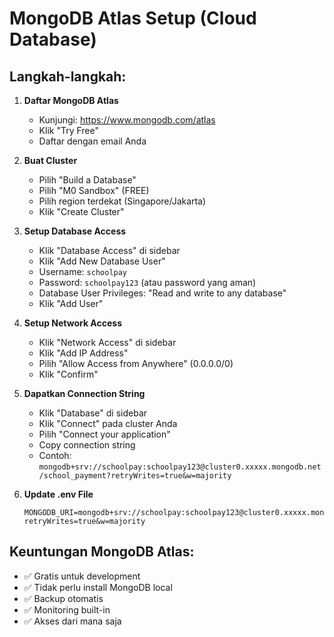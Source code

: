 # MongoDB Atlas Setup (Cloud Database)

## Langkah-langkah:

1. **Daftar MongoDB Atlas**
   - Kunjungi: https://www.mongodb.com/atlas
   - Klik "Try Free"
   - Daftar dengan email Anda

2. **Buat Cluster**
   - Pilih "Build a Database"
   - Pilih "M0 Sandbox" (FREE)
   - Pilih region terdekat (Singapore/Jakarta)
   - Klik "Create Cluster"

3. **Setup Database Access**
   - Klik "Database Access" di sidebar
   - Klik "Add New Database User"
   - Username: `schoolpay`
   - Password: `schoolpay123` (atau password yang aman)
   - Database User Privileges: "Read and write to any database"
   - Klik "Add User"

4. **Setup Network Access**
   - Klik "Network Access" di sidebar
   - Klik "Add IP Address"
   - Pilih "Allow Access from Anywhere" (0.0.0.0/0)
   - Klik "Confirm"

5. **Dapatkan Connection String**
   - Klik "Database" di sidebar
   - Klik "Connect" pada cluster Anda
   - Pilih "Connect your application"
   - Copy connection string
   - Contoh: `mongodb+srv://schoolpay:schoolpay123@cluster0.xxxxx.mongodb.net/school_payment?retryWrites=true&w=majority`

6. **Update .env File**
   ```env
   MONGODB_URI=mongodb+srv://schoolpay:schoolpay123@cluster0.xxxxx.mongodb.net/school_payment?retryWrites=true&w=majority
   ```

## Keuntungan MongoDB Atlas:
- ✅ Gratis untuk development
- ✅ Tidak perlu install MongoDB local
- ✅ Backup otomatis
- ✅ Monitoring built-in
- ✅ Akses dari mana saja